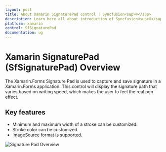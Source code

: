 ```yaml
---
layout: post
title: About Xamarin SignaturePad control | Syncfusion<sup>®</sup>
description: Learn here all about introduction of Syncfusion<sup>®</sup> Xamarin SignaturePad (SfSignaturePad) control, its elements and more.
platform: xamarin
control: SfSignaturePad
documentation: ug
---
```


# Xamarin SignaturePad (SfSignaturePad) Overview

The Xamarin.Forms Signature Pad is used to capture and save signature in a Xamarin.Forms application. This control will display the signature path that varies based on writing speed, which makes the user to feel the real pen effect.

## Key features

* Minimum and maximum width of a stroke can be customized.
* Stroke color can be customized.
* ImageSource format is supported.

![Signature Pad Overview](images/overview.gif)
